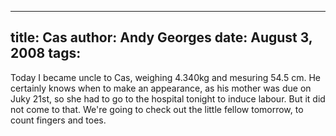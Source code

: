 -----
title:  Cas
author: Andy Georges
date: August 3, 2008
tags: 
-----







Today I became uncle to Cas, weighing 4.340kg and mesuring 54.5 cm. He
certainly knows when to make an appearance, as his mother was due on
Juky 21st, so she had to go to the hospital tonight to induce labour.
But it did not come to that. We're going to check out the little fellow
tomorrow, to count fingers and toes.




